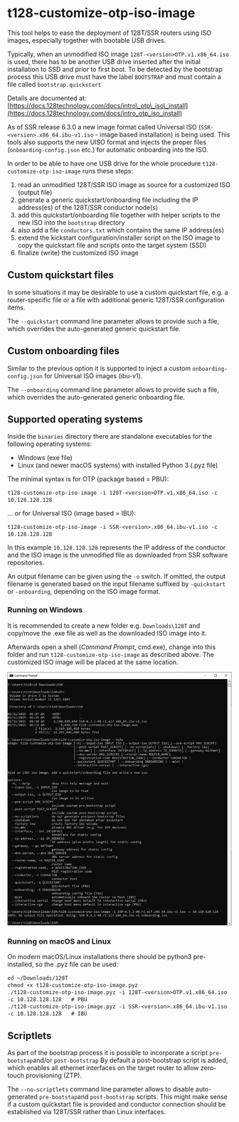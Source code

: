 # t128-customize-otp-iso-image
This tool helps to ease the deployment of 128T/SSR routers using ISO images, especially together with bootable USB drives.

Typically, when an unmodified ISO image `128T-<version>OTP.v1.x86_64.iso` is used, there has to be another USB drive inserted after the initial installation to SSD and prior to first boot. To be detected by the bootstrap process this USB drive must have the label `BOOTSTRAP` and must contain a file called `bootstrap.quickstart`

Details are documented at: [https://docs.128technology.com/docs/intro\_otp\_iso\_install](https://docs.128technology.com/docs/intro_otp_iso_install)

As of SSR release 6.3.0 a new image format called Universal ISO (`SSR-<version>.x86_64.ibu-v1.iso` - image based installation) is being used. This tools also supports the new UISO format and injects the proper files (`onboarding-config.json` etc.) for automatic onboarding into the ISO.

In order to be able to have one USB drive for the whole procedure `t128-customize-otp-iso-image` runs these steps:

1. read an unmodified 128T/SSR ISO image as source for a customized ISO (output file)
2. generate a generic quickstart/onboarding file including the IP address(es) of the 128T/SSR conductor node(s)
3. add this quickstart/onboarding file together with helper scripts to the new ISO into the `bootstrap` directory
4. also add a file `conductors.txt` which contains the same IP address(es)
5. extend the kickstart configuration/installer script on the ISO image to copy the quickstart file and scripts onto the target system (SSD)
6. finalize (write) the customized ISO image

## Custom quickstart files

In some situations it may be desirable to use a custom quickstart file, e.g. a router-specific file or a file with additional generic 128T/SSR configuration items.

The `--quickstart` command line parameter allows to provide such a file, which overrides the auto-generated generic quickstart file.

## Custom onboarding files

Similar to the previous option it is supported to inject a custom `onboarding-config.json` for Universal ISO images (ibu-v1).

The `--onboarding` command line parameter allows to provide such a file, which overrides the auto-generated generic onboarding file.

## Supported operating systems

Inside the `binaries` directory there are standalone executables for the following operating systems:

* Windows (exe file)
* Linux (and newer macOS systems) with installed Python 3 (.pyz file)

The minimal syntax is for OTP (package based = PBU):

```
t128-customize-otp-iso-image -i 128T-<version>OTP.v1.x86_64.iso -c 10.128.128.128
```
... or for Universal ISO (image based = IBU):

```
t128-customize-otp-iso-image -i SSR-<version>.x86_64.ibu-v1.iso -c 10.128.128.128
```


In this example `10.128.128.128` represents the IP address of the conductor and the ISO image is the unmodified file as downloaded from SSR software repositories.

An output filename can be given using the `-o` switch. If omitted, the output filename is generated based on the input filename suffixed by `-quickstart` or `-onboarding`, depending on the ISO image format.

### Running on Windows

It is recommended to create a new folder e.g. `Downloads\128T` and copy/move the .exe file as well as the downloaded ISO image into it.

Afterwards open a shell (*Command Prompt*, cmd.exe), change into this folder and run `t128-customize-otp-iso-image` as described above. The customized ISO image will be placed at the same location.

![](windows10.png)

### Running on macOS and Linux

On modern macOS/Linux installations there should be python3 pre-installed, so the .pyz file can be used:

```
cd ~/Downloads/128T
chmod +x t128-customize-otp-iso-image.pyz
./t128-customize-otp-iso-image.pyz -i 128T-<version>OTP.v1.x86_64.iso -c 10.128.128.128   # PBU
./t128-customize-otp-iso-image.pyz -i SSR-<version>.x86_64.ibu-v1.iso -c 10.128.128.128   # IBU
```

## Scriptlets

As part of the bootstrap process it is possible to incorporate a script `pre-bootstap`and/or `post-bootstrap`
By default a post-bootstrap script is added, which enables all ethernet interfaces on the target router to allow zero-touch provisioning (ZTP).

The `--no-scriptlets` command line parameter allows to disable auto-generated `pre-bootstap`and `post-bootstrap` scripts. This might make sense if a custom quickstart file is provided and conductor connection should be established via 128T/SSR rather than Linux interfaces.

